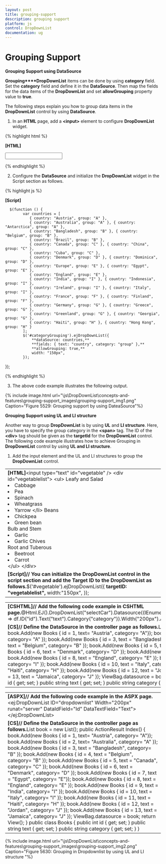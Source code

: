 ```yaml
---
layout: post
title: grouping-support
description: grouping support
platform: js
control: DropDownList
documentation: ug
---
```


# Grouping Support

**Grouping Support using DataSource**

**Grouping****DropDownList** items can be done by using **category** field. Set the **category** field and define it in the **DataSource**. Then map the fields for the data items of the **DropDownList** and set **allowGrouping** property value to **true**.

The following steps explain you how to group data items in the **DropDownList** control by using **DataSource**.

1. In an **HTML** page, add a **&lt;input&gt;** element to configure **DropDownList** widget.



{% highlight html %}

**[HTML]**

<input type="text" id="categoryGrouping" />     


{% endhighlight %}



2. Configure the **DataSource** and initialize the **DropDownList** widget in the Script section as follows.

{% highlight js %}

**[Script]**

      $(function () {
            var countries = [
               { country: "Austria", group: "A" },
               { country: "Australia", group: "A" }, { country: "Antarctica", group: "A" },
               { country: "Bangladesh", group: "B" }, { country: "Belgium", group: "B" },
               { country: "Brazil", group: "B" },
               { country: "Canada", group: "C" }, { country: "China", group: "C" },
               { country: "Cuba", group: "C" },
               { country: "Denmark", group: "D" }, { country: "Dominica", group: "D" },
               { country: "Europe", group: "E" }, { country: "Egypt", group: "E" },
               { country: "England", group: "E" },
               { country: "India", group: "I" }, { country: "Indonesia", group: "I" },
               { country: "Ireland", group: "I" }, { country: "Italy", group: "I" },
               { country: "France", group: "F" }, { country: "Finland", group: "F" },
               { country: "Germany", group: "G" }, { country: "Greece", group: "G" },
               { country: "Greenland", group: "G" }, { country: "Georgia", group: "G" },
               { country: "Haiti", group: "H" }, { country: "Hong Kong", group: "H" }
            ];
            $('#categoryGrouping').ejDropDownList({
                **dataSource: countries,**
                **fields: { text: "country", category: "group" },**
                **allowGrouping: true,**
                width: "150px",
            });
});


{% endhighlight %}



3. The above code example illustrates the following output.



{% include image.html url="\js\DropDownList\concepts-and-features\grouping-support_images\grouping-support_img1.png" Caption="Figure 5529: Grouping support by using DateaSource"%}

**Grouping Support using UL and LI structure**

Another way to group **DropDownList** is by using **UL** and **LI structure**. Here, you have to specify the group category in the **&lt;span&gt;** tag. The ID of the **&lt;div&gt;** tag should be given as the **targetId** for the **DropDownList** control. The following code example illustrates how to achieve Grouping in **DropDownList** control by using **UL and LI structure**.

1. Add the input element and the UL and LI structures to group the **DropDownList** control.



<table>
<tr>
<td>
<b>[HTML]</b>&lt;input type="text" id="vegetable" /&gt;                        &lt;div id="vegetablelist"&gt;                            &lt;ul&gt;                                <span>Leafy and Salad</span>                                <li>Cabbage</li>                                <li>Pea</li>                                <li>Spinach</li>                                <li>Wheatgrass</li>                                <li>Yarrow &lt;/li&gt;                                <span>Beans</span>                                <li>Chickpea</li>                                <li>Green bean</li>                                  <span>Bulb and Stem</span>                                <li>Garlic</li>                                <li>Garlic Chives</li>                                 <span>Root and Tuberous</span>                                <li>Beetroot</li>                                <li>Carrot</li>                            &lt;/ul&gt;                        &lt;/div&gt;</td></tr>
<tr>
<td>
<b>[Script]</b><b>// You can initialize the DropDownList control in the script section and add the Target ID to the DropDownList as follows.</b>$('#vegetable').ejDropDownList({                 <b>targetID: "vegetablelist",</b>                 width:"150px",             });</td></tr>
</table>


<table>
<tr>
<td>
<b>[CSHTML]</b><b>// Add the following code example in CSHTML page.</b>@Html.EJ().DropDownList("selectCar").Datasource((IEnumerable<Check.Models.Books>)ViewBag.datasource).DropDownListFields(df => df.ID("id").Text("text").Category("category")).Width("200px").AllowGrouping(true)</td></tr>
<tr>
<td>
<b>[CS]</b><b>// Define the DataSource in the controller page as follows.</b>List<Books> book = new List<Books>();        public ActionResult Index()        {            book.Add(new Books { id = 1,  text= "Austria", category= "A"});            book.Add(new Books { id = 2, text= "Australia", category= "A" });            book.Add(new Books { id = 3, text =  "Bangladesh", category= "B"  });            book.Add(new Books { id = 4, text = "Belgium", category= "B"  });            book.Add(new Books { id = 5, text = "Canada", category= "C" });            book.Add(new Books { id = 6, text = "Denmark", category= "D" });            book.Add(new Books { id = 7, text = "Egypt", category= "E"});            book.Add(new Books { id = 8, text = "England", category= "E" });            book.Add(new Books { id = 9, text = "India", category= "I"  });            book.Add(new Books { id = 10, text = "Italy", category= "I"  });            book.Add(new Books { id = 11, text = "Haiti", category= "H" });            book.Add(new Books { id = 12, text = "Jordan", category= "J" });            book.Add(new Books { id = 13, text = "Jamaica", category= "J" });            ViewBag.datasource = book;            return View();        }        public class Books        {            public int id { get; set; }            public string text { get; set; }            public string category { get; set; }        }</td></tr>
</table>




<table>
<tr>
<td>
<b>[ASPX]</b><b>// Add the following code example in the ASPX page.</b>            &lt;ej:DropDownList ID="dropdownlist" Width="200px"  runat="server" DataIdField="Id" DataTextField="Text"&gt;&lt;/ej:DropDownList&gt;</td></tr>
<tr>
<td>
<b> [CS]</b><b>// Define the DataSource in the controller page as follows.</b>List<Books> book = new List<Books>();        public ActionResult Index()        {            book.Add(new Books { id = 1,  text= "Austria", category= "A"});            book.Add(new Books { id = 2, text= "Australia", category= "A" });            book.Add(new Books { id = 3, text =  "Bangladesh", category= "B"  });            book.Add(new Books { id = 4, text = "Belgium", category= "B"  });            book.Add(new Books { id = 5, text = "Canada", category= "C" });            book.Add(new Books { id = 6, text = "Denmark", category= "D" });            book.Add(new Books { id = 7, text = "Egypt", category= "E"});            book.Add(new Books { id = 8, text = "England", category= "E" });            book.Add(new Books { id = 9, text = "India", category= "I"  });            book.Add(new Books { id = 10, text = "Italy", category= "I"  });            book.Add(new Books { id = 11, text = "Haiti", category= "H" });            book.Add(new Books { id = 12, text = "Jordan", category= "J" });            book.Add(new Books { id = 13, text = "Jamaica", category= "J" });            ViewBag.datasource = book;            return View();        }        public class Books        {            public int id { get; set; }            public string text { get; set; }            public string category { get; set; }        }</td></tr>
</table>


{% include image.html url="\js\DropDownList\concepts-and-features\grouping-support_images\grouping-support_img2.png" Caption="Figure 5630: Grouping in Dropdownlist by using UL and LI structure "%}

